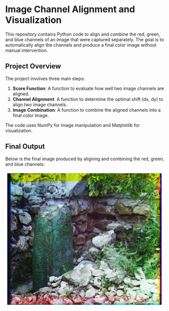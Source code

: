 # Image Channel Alignment and Visualization

This repository contains Python code to align and combine the red, green, and blue channels of an image that were captured separately. The goal is to automatically align the channels and produce a final color image without manual intervention.

## Project Overview

The project involves three main steps:
1. **Score Function**: A function to evaluate how well two image channels are aligned.
2. **Channel Alignment**: A function to determine the optimal shift (dx, dy) to align two image channels.
3. **Image Combination**: A function to combine the aligned channels into a final color image.

The code uses NumPy for image manipulation and Matplotlib for visualization.

## Final Output

Below is the final image produced by aligning and combining the red, green, and blue channels:

<img src="final_image.png" alt="Aligned Image" width="500">
